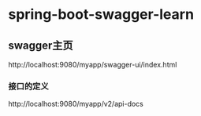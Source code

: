 # spring-boot-swagger-learn


## swagger主页
http://localhost:9080/myapp/swagger-ui/index.html
### 接口的定义
http://localhost:9080/myapp/v2/api-docs